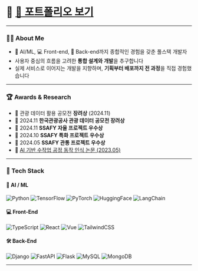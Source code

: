

# 📌 [📁 포트폴리오 보기](https://sinijinii.github.io/SINIJINI)


---

### 🧑‍💻 About Me

- 🧠 AI/ML, 💻 Front-end, 🔧 Back-end까지 종합적인 경험을 갖춘 풀스택 개발자
- 사용자 중심의 흐름을 고려한 **통합 설계와 개발**을 추구합니다
- 실제 서비스로 이어지는 개발을 지향하며, **기획부터 배포까지 전 과정**을 직접 경험했습니다

---

### 🏆 Awards & Research

- 🥉 관광 데이터 활용 공모전 **장려상** (2024.11)
- 🥉 2024.11 **한국관광공사 관광 데이터 공모전 장려상**
- 🥈 2024.11 **SSAFY 자율 프로젝트 우수상**
- 🥈 2024.10 **SSAFY 특화 프로젝트 우수상**
- 🥈 2024.05 **SSAFY 관통 프로젝트 우수상**
- 📄 [AI 기반 수작업 공정 동작 인식 논문 (2023.05)](https://sinijinii.github.io/SINIJINI/paper.pdf)

---

### 🚀 Tech Stack

#### 🤖 AI / ML
![Python](https://img.shields.io/badge/Python-3776AB?style=flat&logo=Python&logoColor=white)
![TensorFlow](https://img.shields.io/badge/TensorFlow-FF6F00?style=flat&logo=TensorFlow&logoColor=white)
![PyTorch](https://img.shields.io/badge/PyTorch-EE4C2C?style=flat&logo=PyTorch&logoColor=white)
![HuggingFace](https://img.shields.io/badge/HuggingFace-FCC624?style=flat&logo=HuggingFace&logoColor=black)
![LangChain](https://img.shields.io/badge/LangChain-000000?style=flat)

#### 💻 Front-End
![TypeScript](https://img.shields.io/badge/TypeScript-3178C6?style=flat&logo=TypeScript&logoColor=white)
![React](https://img.shields.io/badge/React-61DAFB?style=flat&logo=React&logoColor=black)
![Vue](https://img.shields.io/badge/Vue-4FC08D?style=flat&logo=Vue.js&logoColor=white)
![TailwindCSS](https://img.shields.io/badge/TailwindCSS-38B2AC?style=flat&logo=TailwindCSS&logoColor=white)

#### 🛠 Back-End
![Django](https://img.shields.io/badge/Django-092E20?style=flat&logo=Django&logoColor=white)
![FastAPI](https://img.shields.io/badge/FastAPI-009688?style=flat&logo=FastAPI&logoColor=white)
![Flask](https://img.shields.io/badge/Flask-000000?style=flat&logo=Flask&logoColor=white)
![MySQL](https://img.shields.io/badge/MySQL-4479A1?style=flat&logo=MySQL&logoColor=white)
![MongoDB](https://img.shields.io/badge/MongoDB-47A248?style=flat&logo=MongoDB&logoColor=white)

---
